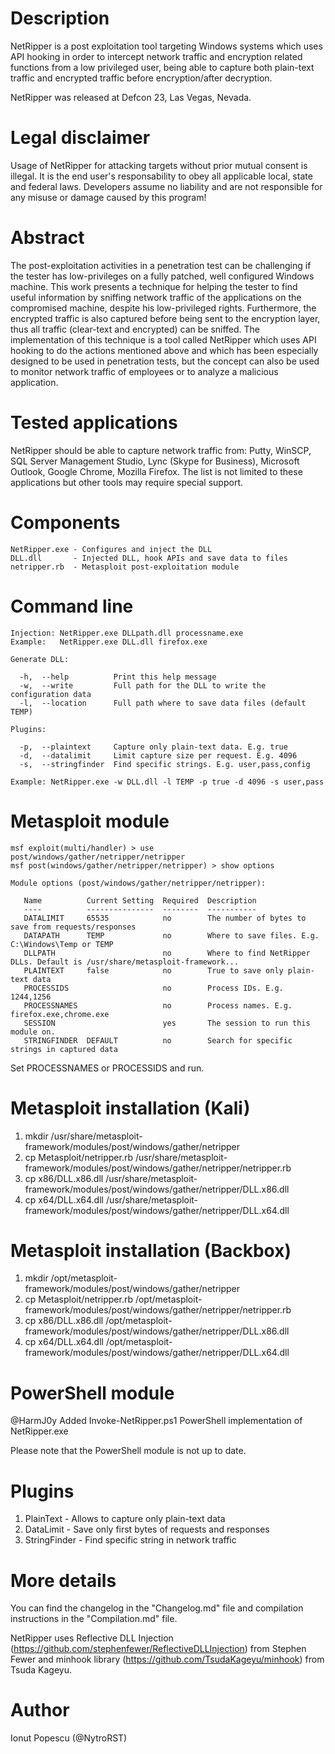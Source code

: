 # Description

NetRipper is a post exploitation tool targeting Windows systems which uses API hooking in order to intercept network traffic and encryption related functions from a low privileged user, being able to capture both plain-text traffic and encrypted traffic before encryption/after decryption. 

NetRipper was released at Defcon 23, Las Vegas, Nevada.

# Legal disclaimer

Usage of NetRipper for attacking targets without prior mutual consent is illegal. It is the end user's responsability to obey all applicable local, state and federal laws. Developers assume no liability and are not responsible for any misuse or damage caused by this program!

# Abstract

The post-exploitation activities in a penetration test can be challenging if the tester has low-privileges on a fully patched, well configured Windows machine. This work presents a technique for helping the tester to find useful information by sniffing network traffic of the applications on the compromised machine, despite his low-privileged rights. Furthermore, the encrypted traffic is also captured before being sent to the encryption layer, thus all traffic (clear-text and encrypted) can be sniffed. The implementation of this technique is a tool called NetRipper which uses API hooking to do the actions mentioned above and which has been especially designed to be used in penetration tests, but the concept can also be used to monitor network traffic of employees or to analyze a malicious application.

# Tested applications

NetRipper should be able to capture network traffic from: Putty, WinSCP, SQL Server Management Studio, Lync (Skype for Business), Microsoft Outlook, Google Chrome, Mozilla Firefox. The list is not limited to these applications but other tools may require special support.

# Components

```
NetRipper.exe - Configures and inject the DLL  
DLL.dll       - Injected DLL, hook APIs and save data to files  
netripper.rb  - Metasploit post-exploitation module
```

# Command line

```
Injection: NetRipper.exe DLLpath.dll processname.exe  
Example:   NetRipper.exe DLL.dll firefox.exe  

Generate DLL:

  -h,  --help          Print this help message  
  -w,  --write         Full path for the DLL to write the configuration data  
  -l,  --location      Full path where to save data files (default TEMP)  

Plugins:

  -p,  --plaintext     Capture only plain-text data. E.g. true  
  -d,  --datalimit     Limit capture size per request. E.g. 4096  
  -s,  --stringfinder  Find specific strings. E.g. user,pass,config  

Example: NetRipper.exe -w DLL.dll -l TEMP -p true -d 4096 -s user,pass  
```

# Metasploit module

```
msf exploit(multi/handler) > use post/windows/gather/netripper/netripper 
msf post(windows/gather/netripper/netripper) > show options

Module options (post/windows/gather/netripper/netripper):

   Name          Current Setting  Required  Description
   ----          ---------------  --------  -----------
   DATALIMIT     65535            no        The number of bytes to save from requests/responses
   DATAPATH      TEMP             no        Where to save files. E.g. C:\Windows\Temp or TEMP
   DLLPATH                        no        Where to find NetRipper DLLs. Default is /usr/share/metasploit-framework...
   PLAINTEXT     false            no        True to save only plain-text data
   PROCESSIDS                     no        Process IDs. E.g. 1244,1256
   PROCESSNAMES                   no        Process names. E.g. firefox.exe,chrome.exe
   SESSION                        yes       The session to run this module on.
   STRINGFINDER  DEFAULT          no        Search for specific strings in captured data

```

Set PROCESSNAMES or PROCESSIDS and run.

# Metasploit installation (Kali)

1. mkdir /usr/share/metasploit-framework/modules/post/windows/gather/netripper
2. cp Metasploit/netripper.rb /usr/share/metasploit-framework/modules/post/windows/gather/netripper/netripper.rb
3. cp x86/DLL.x86.dll /usr/share/metasploit-framework/modules/post/windows/gather/netripper/DLL.x86.dll
4. cp x64/DLL.x64.dll /usr/share/metasploit-framework/modules/post/windows/gather/netripper/DLL.x64.dll

# Metasploit installation (Backbox)

1. mkdir /opt/metasploit-framework/modules/post/windows/gather/netripper
2. cp Metasploit/netripper.rb /opt/metasploit-framework/modules/post/windows/gather/netripper/netripper.rb
3. cp x86/DLL.x86.dll /opt/metasploit-framework/modules/post/windows/gather/netripper/DLL.x86.dll
4. cp x64/DLL.x64.dll /opt/metasploit-framework/modules/post/windows/gather/netripper/DLL.x64.dll

# PowerShell module

@HarmJ0y Added Invoke-NetRipper.ps1 PowerShell implementation of NetRipper.exe

Please note that the PowerShell module is not up to date.

# Plugins

1. PlainText - Allows to capture only plain-text data
2. DataLimit - Save only first bytes of requests and responses
3. StringFinder - Find specific string in network traffic

# More details

You can find the changelog in the "Changelog.md" file and compilation instructions in the "Compilation.md" file.

NetRipper uses Reflective DLL Injection (https://github.com/stephenfewer/ReflectiveDLLInjection) from Stephen Fewer and minhook library (https://github.com/TsudaKageyu/minhook) from Tsuda Kageyu.

# Author

Ionut Popescu (@NytroRST)
